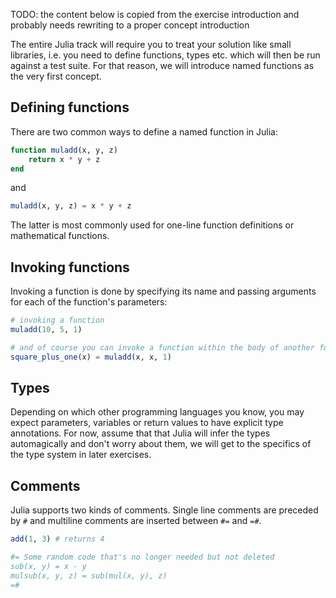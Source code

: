 TODO: the content below is copied from the exercise introduction and probably needs rewriting to a proper concept introduction

The entire Julia track will require you to treat your solution like small libraries, i.e. you need to define functions, types etc. which will then be run against a test suite.
For that reason, we will introduce named functions as the very first concept.

## Defining functions

There are two common ways to define a named function in Julia:

```julia
function muladd(x, y, z)
    return x * y + z
end
```

and

```julia
muladd(x, y, z) = x * y + z
```

The latter is most commonly used for one-line function definitions or mathematical functions.

## Invoking functions

Invoking a function is done by specifying its name and passing arguments for each of the function's parameters:

```julia
# invoking a function
muladd(10, 5, 1)

# and of course you can invoke a function within the body of another function:
square_plus_one(x) = muladd(x, x, 1)
```

## Types

Depending on which other programming languages you know, you may expect parameters, variables or return values to have explicit type annotations.
For now, assume that that Julia will infer the types automagically and don't worry about them, we will get to the specifics of the type system in later exercises.

## Comments

Julia supports two kinds of comments.
Single line comments are preceded by `#` and multiline comments are inserted between `#=` and `=#`.

```julia
add(1, 3) # returns 4

#= Some random code that's no longer needed but not deleted
sub(x, y) = x - y
mulsub(x, y, z) = sub(mul(x, y), z)
=#
```

